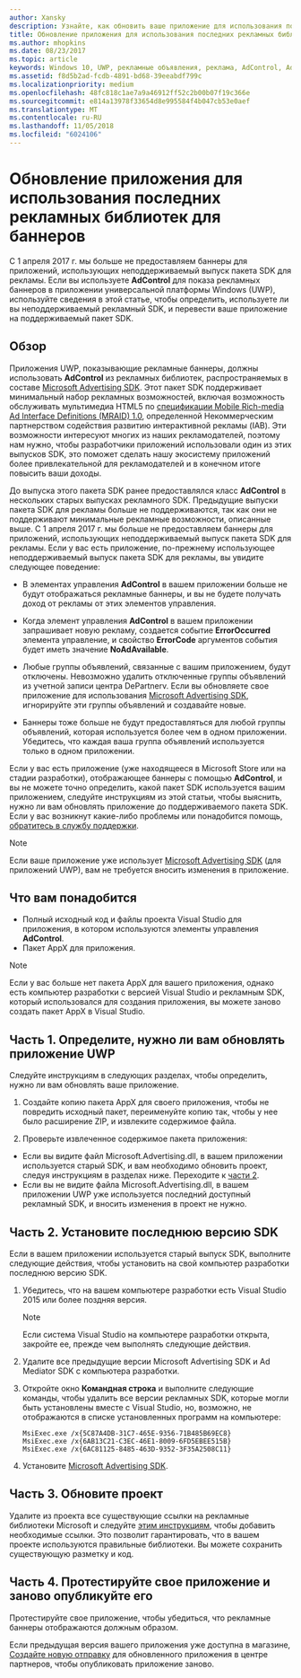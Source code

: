 ```yaml
---
author: Xansky
description: Узнайте, как обновить ваше приложение для использования последних поддерживаемых версий библиотек Microsoft Advertising, чтобы приложение продолжало получать рекламные баннеры.
title: Обновление приложения для использования последних рекламных библиотек для баннеров
ms.author: mhopkins
ms.date: 08/23/2017
ms.topic: article
keywords: Windows 10, UWP, рекламные объявления, реклама, AdControl, AdMediatorControl, переход
ms.assetid: f8d5b2ad-fcdb-4891-bd68-39eeabdf799c
ms.localizationpriority: medium
ms.openlocfilehash: 48fc818c1ae7a9a46912ff52c2b00b07f19c366e
ms.sourcegitcommit: e814a13978f33654d8e995584f4b047cb53e0aef
ms.translationtype: MT
ms.contentlocale: ru-RU
ms.lasthandoff: 11/05/2018
ms.locfileid: "6024106"
---
```

# <a name="update-your-app-to-the-latest-advertising-libraries-for-banner-ads"></a>Обновление приложения для использования последних рекламных библиотек для баннеров

С 1 апреля 2017 г. мы больше не предоставляем баннеры для приложений, использующих неподдерживаемый выпуск пакета SDK для рекламы. Если вы используете **AdControl** для показа рекламных баннеров в приложении универсальной платформы Windows (UWP), используйте сведения в этой статье, чтобы определить, используете ли вы неподдерживаемый рекламный SDK, и перевести ваше приложение на поддерживаемый пакет SDK.

## <a name="overview"></a>Обзор

Приложения UWP, показывающие рекламные баннеры, должны использовать **AdControl** из рекламных библиотек, распространяемых в составе [Microsoft Advertising SDK](http://aka.ms/ads-sdk-uwp). Этот пакет SDK поддерживает минимальный набор рекламных возможностей, включая возможность обслуживать мультимедиа HTML5 по [спецификации Mobile Rich-media Ad Interface Definitions (MRAID) 1.0](http://www.iab.com/wp-content/uploads/2015/08/IAB_MRAID_VersionOne.pdf), определенной Некоммерческим партнерством содействия развитию интерактивной рекламы (IAB). Эти возможности интересуют многих из наших рекламодателей, поэтому нам нужно, чтобы разработчики приложений использовали один из этих выпусков SDK, это поможет сделать нашу экосистему приложений более привлекательной для рекламодателей и в конечном итоге повысить ваши доходы.

До выпуска этого пакета SDK ранее предоставлялся класс **AdControl** в нескольких старых выпусках рекламного SDK. Предыдущие выпуски пакета SDK для рекламы больше не поддерживаются, так как они не поддерживают минимальные рекламные возможности, описанные выше. С 1 апреля 2017 г. мы больше не предоставляем баннеры для приложений, использующих неподдерживаемый выпуск пакета SDK для рекламы. Если у вас есть приложение, по-прежнему использующее неподдерживаемый выпуск пакета SDK для рекламы, вы увидите следующее поведение:

* В элементах управления **AdControl** в вашем приложении больше не будут отображаться рекламные баннеры, и вы не будете получать доход от рекламы от этих элементов управления.

* Когда элемент управления **AdControl** в вашем приложении запрашивает новую рекламу, создается событие **ErrorOccurred** элемента управление, и свойство **ErrorCode** аргументов события будет иметь значение **NoAdAvailable**.

* Любые группы объявлений, связанные с вашим приложением, будут отключены. Невозможно удалить отключенные группы объявлений из учетной записи центра DePartnerv. Если вы обновляете свое приложение для использования [Microsoft Advertising SDK](http://aka.ms/ads-sdk-uwp), игнорируйте эти группы объявлений и создавайте новые.

* Баннеры тоже больше не будут предоставляться для любой группы объявлений, которая используется более чем в одном приложении. Убедитесь, что каждая ваша группа объявлений используется только в одном приложении.

Если у вас есть приложение (уже находящееся в Microsoft Store или на стадии разработки), отображающее баннеры с помощью **AdControl**, и вы не можете точно определить, какой пакет SDK используется вашим приложением, следуйте инструкциям из этой статьи, чтобы выяснить, нужно ли вам обновлять приложение до поддерживаемого пакета SDK. Если у вас возникнут какие-либо проблемы или понадобится помощь, [обратитесь в службу поддержки](http://go.microsoft.com/fwlink/?LinkId=393643).

> [!NOTE]
> Если ваше приложение уже использует [Microsoft Advertising SDK](http://aka.ms/ads-sdk-uwp) (для приложений UWP), вам не требуется вносить изменения в приложение.

## <a name="prerequisites"></a>Что вам понадобится

* Полный исходный код и файлы проекта Visual Studio для приложения, в котором используются элементы управления **AdControl**.
* Пакет AppX для приложения.

> [!NOTE]
> Если у вас больше нет пакета AppX для вашего приложения, однако есть компьютер разработки с версией Visual Studio и рекламным SDK, который использовался для создания приложения, вы можете заново создать пакет AppX в Visual Studio.

<span id="part-1" />

## <a name="part-1-determine-whether-you-need-to-update-your-uwp-app"></a>Часть 1. Определите, нужно ли вам обновлять приложение UWP

Следуйте инструкциям в следующих разделах, чтобы определить, нужно ли вам обновлять ваше приложение.

1. Создайте копию пакета AppX для своего приложения, чтобы не повредить исходный пакет, переименуйте копию так, чтобы у нее было расширение ZIP, и извлеките содержимое файла.

2. Проверьте извлеченное содержимое пакета приложения:
  * Если вы видите файл Microsoft.Advertising.dll, в вашем приложении используется старый SDK, и вам необходимо обновить проект, следуя инструкциям в разделах ниже. Переходите к [части 2](update-your-app-to-the-latest-advertising-libraries.md#part-2).
  * Если вы не видите файла Microsoft.Advertising.dll, в вашем приложении UWP уже используется последний доступный рекламный SDK, и вносить изменения в проект не нужно.


<span id="part-2" />

## <a name="part-2-install-the-latest-sdk"></a>Часть 2. Установите последнюю версию SDK

Если в вашем приложении используется старый выпуск SDK, выполните следующие действия, чтобы установить на свой компьютер разработки последнюю версию SDK.

1. Убедитесь, что на вашем компьютере разработки есть Visual Studio 2015 или более поздняя версия.
    > [!NOTE]
    > Если система Visual Studio на компьютере разработки открыта, закройте ее, прежде чем выполнять следующие действия.

1.  Удалите все предыдущие версии Microsoft Advertising SDK и Ad Mediator SDK с компьютера разработки.

2.  Откройте окно **Командная строка** и выполните следующие команды, чтобы удалить все версии рекламных SDK, которые могли быть установлены вместе с Visual Studio, но, возможно, не отображаются в списке установленных программ на компьютере:
    ```syntax
    MsiExec.exe /x{5C87A4DB-31C7-465E-9356-71B485B69EC8}
    MsiExec.exe /x{6AB13C21-C3EC-46E1-8009-6FD5EBEE515B}
    MsiExec.exe /x{6AC81125-8485-463D-9352-3F35A2508C11}
    ```

3.  Установите [Microsoft Advertising SDK](http://aka.ms/ads-sdk-uwp).

## <a name="part-3-update-your-project"></a>Часть 3. Обновите проект

Удалите из проекта все существующие ссылки на рекламные библиотеки Microsoft и следуйте [этим инструкциям](install-the-microsoft-advertising-libraries.md#reference), чтобы добавить необходимые ссылки. Это позволит гарантировать, что в вашем проекте используются правильные библиотеки. Вы можете сохранить существующую разметку и код.

## <a name="part-4-test-and-republish-your-app"></a>Часть 4. Протестируйте свое приложение и заново опубликуйте его

Протестируйте свое приложение, чтобы убедиться, что рекламные баннеры отображаются должным образом.

Если предыдущая версия вашего приложения уже доступна в магазине, [Создайте новую отправку](../publish/app-submissions.md) для обновленного приложения в центре партнеров, чтобы опубликовать приложение заново.
